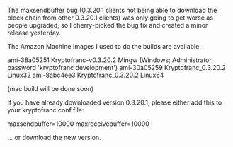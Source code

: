 The maxsendbuffer bug (0.3.20.1 clients not being able to download the block chain from other 0.3.20.1 clients) was only going to get
worse as people upgraded, so I cherry-picked the bug fix and created a minor release yesterday.

The Amazon Machine Images I used to do the builds are available:

  ami-38a05251   Kryptofranc-v0.3.20.2 Mingw    (Windows; Administrator password 'kryptofranc development')
  ami-30a05259   Kryptofranc_0.3.20.2 Linux32
  ami-8abc4ee3   Kryptofranc_0.3.20.2 Linux64

(mac build will be done soon)

If you have already downloaded version 0.3.20.1, please either add this to your kryptofranc.conf file:

  maxsendbuffer=10000
  maxreceivebuffer=10000

... or download the new version.
